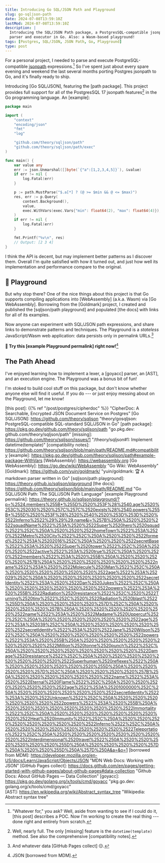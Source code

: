 ```yaml
---
title: Introducing Go SQL/JSON Path and Playground
slug: go-sqljson-path
date: 2024-07-08T13:59:10Z
lastMod: 2024-07-08T13:59:10Z
description: |
  Introducing the SQL/JSON Path package, a PostgresSQL-compatible jsonpath
  parser and executor in Go. Also: a Wasm-based playground!
tags: [Postgres, SQL/JSON, JSON Path, Go, Playground]
type: post
---
```


For a personal project, I needed to parse and execute PostgreSQL-compatible
[jsonpath] expressions.[^why] So I've spent just about every spare evening and
weekend the last several months porting Postgres jsonpath to Go, and it's
finally ready to ship.

Introducing [Go SQL/JSON], featuring the [path package]. This project provides
full support for all of the PostgresSQL 17 jsonpath features[^nearly] in the
Go programming language. An [example]:

``` go
package main

import (
	"context"
	"encoding/json"
	"fmt"
	"log"

	"github.com/theory/sqljson/path"
	"github.com/theory/sqljson/path/exec"
)

func main() {
	var value any
	err := json.Unmarshal([]byte(`{"a":[1,2,3,4,5]}`), &value)
	if err != nil {
		log.Fatal(err)
	}

	p := path.MustParse("$.a[*] ? (@ >= $min && @ <= $max)")
	res, err := p.Query(
		context.Background(),
		value,
		exec.WithVars(exec.Vars{"min": float64(2), "max": float64(4)}),
	)
	if err != nil {
		log.Fatal(err)
	}

	fmt.Printf("%v\n", res)
    // Output: [2 3 4]
}
```

I think the API is decent, but may implement better patterns as I discover
them. Overall I'm quite satisfied with how it turned out, and just how well
its implementation and performance compare to the original.

🛝 Playground
-------------

But why stop there? One of the nice things about this project is that Go
supports compiling applications into [WebAssembly] (a.k.a. Wasm) via [Go
WebAssembly]. Borrowing from the [Goldmark] project, I created and published
the [sqljson/path playground] and populated [the docs] with links for all of
its examples.

Now anyone can experiment with SQL/JSON path expressions, and share links to
demonstrate patterns and techniques. The Playground is a *stateless*
JavaScript/Wasm web application: data persists only in permalink
URLs.[^github]

**🛝 Try this [example Playground permalink] right now!**[^mdm]

The Path Ahead
--------------

I've enjoyed learning how to implement a lexer, a [goyacc] parser, an [AST],
and an execution engine. The Playground was a bonus bit of fun!

I'm stoked to build cool stuff on this package, but don't know whether anyone
else will find it useful. If you do --- or just enjoy messing about on the
Playground, let me know!

  [^why]: "Whatever for," you ask? Well, aside from wanting to see if I could
    do it, [this post] describes a POC. Now I'm working to create the real
    thing --- done right and entirely from scratch.
  [^nearly]: Well, nearly full. The only [missing] feature is the
    `datetime(template)` method. See also the comprehensive [compatibility
    notes].
  [^github]: And whatever data [GitHub Pages collect] 😔.
  [^mdm]: JSON [borrowed from MDM].

  [jsonpath]: https://www.postgresql.org/docs/16/datatype-json.html#DATATYPE-JSONPATH
    "PostgreSQL Docs: jsonpath Type"
  [this post]: {{% ref "/post/postgres/cipherdoc" %}}
    "CipherDoc: A Searchable, Encrypted JSON Document Service on Postgres"
  [Go SQL/JSON]: https://github.com/theory/sqljson
    "theory/gosqljson: PostgreSQL-compatible SQL-standard SQL/JSON in Go"
  [path package]: https://pkg.go.dev/github.com/theory/sqljson/path
    "go.pkg.dev: github.com/theory/sqljson/path"
  [missing]: https://github.com/theory/sqljson/issues/1
    "/theory/sqljson#1: Implement datetime(template)"
  [compatibility notes]: https://github.com/theory/sqljson/blob/main/path/README.md#compatibility
  [example]: https://pkg.go.dev/github.com/theory/sqljson/path#example-package-WithVars
  [WebAssembly]: https://webassembly.org
  [Go WebAssembly]: https://go.dev/wiki/WebAssembly "Go Wiki: WebAssembly"
  [Goldmark]: https://github.com/yuin/goldmark/ 
    "yuin/goldmark: 🏆 A markdown parser written in Go"
  [sqljson/path playground]: https://theory.github.io/sqljson/playground
  [the docs]: https://github.com/theory/sqljson/blob/main/path/README.md
    "Go SQL/JSON Path: The SQL/JSON Path Language"
  [example Playground permalink]: https://theory.github.io/sqljson/playground/?p=%2524.members%255B*%255D%2520%253F%28%2540.age%2520%253C%252030%2520%257C%257C%2520exists%28%2540.powers%255B*%255D%2520%253F%28%2520%2540%2520%253D%253D%2520%2522Inferno%2522%29%29%29.name&j=%257B%250A%2520%2520%2522squadName%2522%253A%2520%2522Super%2520hero%2520squad%2522%252C%250A%2520%2520%2522homeTown%2522%253A%2520%2522Metro%2520City%2522%252C%250A%2520%2520%2522formed%2522%253A%25202016%252C%250A%2520%2520%2522secretBase%2522%253A%2520%2522Super%2520tower%2522%252C%250A%2520%2520%2522active%2522%253A%2520true%252C%250A%2520%2520%2522members%2522%253A%2520%255B%250A%2520%2520%2520%2520%257B%250A%2520%2520%2520%2520%2520%2520%2522name%2522%253A%2520%2522Molecule%2520Man%2522%252C%250A%2520%2520%2520%2520%2520%2520%2522age%2522%253A%252029%252C%250A%2520%2520%2520%2520%2520%2520%2522secretIdentity%2522%253A%2520%2522Dan%2520Jukes%2522%252C%250A%2520%2520%2520%2520%2520%2520%2522powers%2522%253A%2520%255B%2522Radiation%2520resistance%2522%252C%2520%2522Turning%2520tiny%2522%252C%2520%2522Radiation%2520blast%2522%255D%250A%2520%2520%2520%2520%257D%252C%250A%2520%2520%2520%2520%257B%250A%2520%2520%2520%2520%2520%2520%2522name%2522%253A%2520%2522Madame%2520Uppercut%2522%252C%250A%2520%2520%2520%2520%2520%2520%2522age%2522%253A%252039%252C%250A%2520%2520%2520%2520%2520%2520%2522secretIdentity%2522%253A%2520%2522Jane%2520Wilson%2522%252C%250A%2520%2520%2520%2520%2520%2520%2522powers%2522%253A%2520%255B%250A%2520%2520%2520%2520%2520%2520%2520%2520%2522Million%2520tonne%2520punch%2522%252C%250A%2520%2520%2520%2520%2520%2520%2520%2520%2522Damage%2520resistance%2522%252C%250A%2520%2520%2520%2520%2520%2520%2520%2520%2522Superhuman%2520reflexes%2522%250A%2520%2520%2520%2520%2520%2520%255D%250A%2520%2520%2520%2520%257D%252C%250A%2520%2520%2520%2520%257B%250A%2520%2520%2520%2520%2520%2520%2522name%2522%253A%2520%2522Eternal%2520Flame%2522%252C%250A%2520%2520%2520%2520%2520%2520%2522age%2522%253A%25201000000%252C%250A%2520%2520%2520%2520%2520%2520%2522secretIdentity%2522%253A%2520%2522Unknown%2522%252C%250A%2520%2520%2520%2520%2520%2520%2522powers%2522%253A%2520%255B%250A%2520%2520%2520%2520%2520%2520%2520%2520%2522Immortality%2522%252C%250A%2520%2520%2520%2520%2520%2520%2520%2520%2522Heat%2520Immunity%2522%252C%250A%2520%2520%2520%2520%2520%2520%2520%2520%2522Inferno%2522%252C%250A%2520%2520%2520%2520%2520%2520%2520%2520%2522Teleportation%2522%252C%250A%2520%2520%2520%2520%2520%2520%2520%2520%2522Interdimensional%2520travel%2522%250A%2520%2520%2520%2520%2520%2520%255D%250A%2520%2520%2520%2520%257D%250A%2520%2520%255D%250A%257D%250A&a=&o=1
  [borrowed from MDM]: https://developer.mozilla.org/en-US/docs/Learn/JavaScript/Objects/JSON
    "MDN Web Docs: Working with JSON"
  [GitHub Pages collect]: https://docs.github.com/en/pages/getting-started-with-github-pages/about-github-pages#data-collection
    "Github Docs: About GitHub Pages — Data Collection"
  [goyacc]: https://pkg.go.dev/golang.org/x/tools/cmd/goyacc
    "pkg.go.dev: golang.org/x/tools/cmd/goyacc"    
  [AST]: https://en.wikipedia.org/wiki/Abstract_syntax_tree
    "Wikipedia: Abstract syntax tree"
